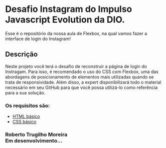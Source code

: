 # Desafio Instagram do Impulso Javascript Evolution da DIO.

Esse é o repositório da nossa aula de Flexbox, na qual vamos fazer a interface de login do Instagram! 
## Descrição

Neste projeto você terá o desafio de reconstruir a página de login do Instragam. Para isso, é recomendado o uso do CSS com Flexbox, uma das abordagens de posicionamento de elementos mais utilizadas quando se trata de responsividade. Além disso, a expert disponibilizará todo o material necessário em seu GitHub para que você possa utilizá-lo como referência para a sua solução. 

### Os requisitos são:

* [HTML básico](https://www.w3schools.com/html/)
* [CSS básico](https://developer.mozilla.org/pt-BR/docs/Web/CSS)

### Roberto Trugilho Moreira<br>Em desenvolvimento...
